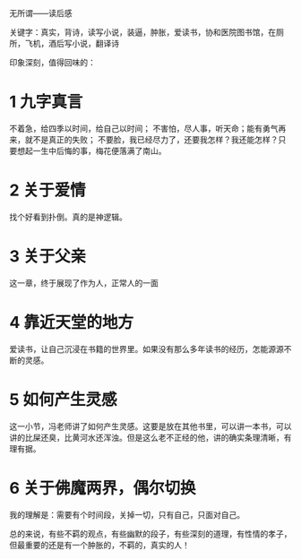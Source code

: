 无所谓——读后感

关键字：真实，背诗，读写小说，装逼，肿胀，爱读书，协和医院图书馆，在厕所，飞机，酒后写小说，翻译诗

印象深刻，值得回味的：
# 1 九字真言
不着急，给四季以时间，给自己以时间；
不害怕，尽人事，听天命；能有勇气再来，就不是真正的失败；
不要脸，我已经尽力了，还要我怎样？我还能怎样？只要想起一生中后悔的事，梅花便落满了南山。

# 2 关于爱情
找个好看到扑倒。真的是神逻辑。

# 3 关于父亲
这一章，终于展现了作为人，正常人的一面

# 4 靠近天堂的地方
爱读书，让自己沉浸在书籍的世界里。如果没有那么多年读书的经历，怎能源源不断的灵感。

# 5 如何产生灵感
这一小节，冯老师讲了如何产生灵感。这要是放在其他书里，可以讲一本书，可以讲的比屎还臭，比黄河水还浑浊。但是这么老不正经的他，讲的确实条理清晰，有理有据。

# 6 关于佛魔两界，偶尔切换
我的理解是：需要有个时间段，关掉一切，只有自己，只面对自己。

总的来说，有些不羁的观点，有些幽默的段子，有些深刻的道理，有性情的孝子，但最重要的还是有一个肿胀的，不羁的，真实的人！